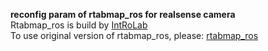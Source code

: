 **reconfig param of rtabmap_ros for realsense camera**<br>
Rtabmap_ros is build by [IntRoLab](https://github.com/introlab) <br>
To use original version of rtabmap_ros, please: [rtabmap_ros](https://github.com/introlab/rtabmap_ros)

